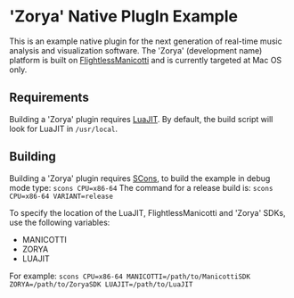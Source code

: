 # 'Zorya' Native PlugIn Example
This is an example native plugin for the next generation of real-time music analysis and visualization software. The 'Zorya' (development name) platform is built on [FlightlessManicotti](https://github.com/GameClay/FlightlessManicotti) and is currently targeted at Mac OS only.

## Requirements
Building a 'Zorya' plugin requires [LuaJIT](http://luajit.org/). By default, the build script will look for LuaJIT in `/usr/local`.

## Building
Building a 'Zorya' plugin requires [SCons](http://www.scons.org/), to build the example in debug mode type: `scons CPU=x86-64`
The command for a release build is: `scons CPU=x86-64 VARIANT=release`

To specify the location of the LuaJIT, FlightlessManicotti and 'Zorya' SDKs, use the following variables:
* MANICOTTI
* ZORYA
* LUAJIT

For example: `scons CPU=x86-64 MANICOTTI=/path/to/ManicottiSDK ZORYA=/path/to/ZoryaSDK LUAJIT=/path/to/LuaJIT`
